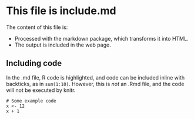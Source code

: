 This file is include.md
=======================

The content of this file is:

* Processed with the markdown package, which transforms it into HTML.
* The output is included in the web page.

## Including code

In the .md file, R code is highlighted, and code can be included inline with backticks, as in `sum(1:10)`. However, this is *not* an .Rmd file, and the code will not be executed by knitr.

```{r}
# Some example code
x <- 12
x + 1
```
